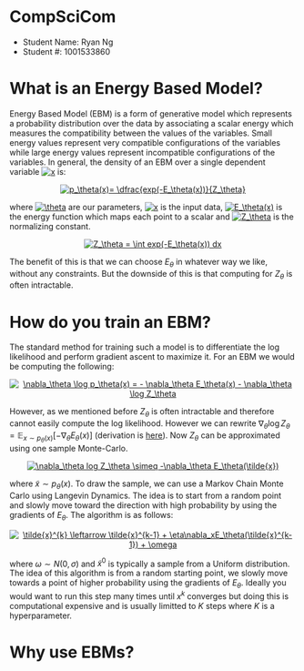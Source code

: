 # CompSciCom
- Student Name: Ryan Ng
- Student #: 1001533860

# What is an Energy Based Model?
Energy Based Model (EBM) is a form of generative model which represents a probability distribution over the data by associating a scalar energy which measures the compatibility between the values of the variables. Small energy values represent very compatible configurations of the variables while large energy values represent incompatible configurations of the variables. In general, the density of an EBM over a single dependent variable <a href="https://www.codecogs.com/eqnedit.php?latex=\inline&space;x" target="_blank"><img src="https://latex.codecogs.com/gif.latex?\inline&space;x" title="x" /></a> is:

<p align="center">
  <a href="https://www.codecogs.com/eqnedit.php?latex=\inline&space;p_\theta(x)=&space;\dfrac{exp(-E_\theta(x))}{Z_\theta}" target="_blank"><img          src="https://latex.codecogs.com/gif.latex?\inline&space;p_\theta(x)=&space;\dfrac{exp(-E_\theta(x))}{Z_\theta}" title="p_\theta(x)= \dfrac{exp(-E_\theta(x))}{Z_\theta}" /></a>
</p>

where <a href="https://www.codecogs.com/eqnedit.php?latex=\inline&space;\theta" target="_blank"><img src="https://latex.codecogs.com/gif.latex?\inline&space;\theta" title="\theta" /></a> are our parameters, <a href="https://www.codecogs.com/eqnedit.php?latex=\inline&space;x" target="_blank"><img src="https://latex.codecogs.com/gif.latex?\inline&space;x" title="x" /></a> is the input data, <a href="https://www.codecogs.com/eqnedit.php?latex=\inline&space;E_\theta(x)" target="_blank"><img src="https://latex.codecogs.com/gif.latex?\inline&space;E_\theta(x)" title="E_\theta(x)" /></a> is the energy function which maps each point to a scalar and <a href="https://www.codecogs.com/eqnedit.php?latex=\inline&space;Z_\theta" target="_blank"><img src="https://latex.codecogs.com/gif.latex?\inline&space;Z_\theta" title="Z_\theta" /></a> is the normalizing constant.

<p align="center">
  <a href="https://www.codecogs.com/eqnedit.php?latex=\inline&space;Z_\theta&space;=&space;\int&space;exp(-E_\theta(x))&space;dx" target="_blank"><img    src="https://latex.codecogs.com/gif.latex?\inline&space;Z_\theta&space;=&space;\int&space;exp(-E_\theta(x))&space;dx" title="Z_\theta = \int exp(-E_\theta(x)) dx" /></a>
</p>

The benefit of this is that we can choose $E_\theta$ in whatever way we like, without any constraints. But the downside of this is that computing for $Z_\theta$ is often intractable.

# How do you train an EBM?
The standard method for training such a model is to differentiate the log likelihood and perform gradient ascent to maximize it. For an EBM we would be computing the following:

<p align="center">
<a href="https://www.codecogs.com/eqnedit.php?latex=\inline&space;\nabla_\theta&space;\log&space;p_\theta(x)&space;=&space;-&space;\nabla_\theta&space;E_\theta(x)&space;-&space;\nabla_\theta&space;\log&space;Z_\theta" target="_blank"><img src="https://latex.codecogs.com/gif.latex?\inline&space;\nabla_\theta&space;\log&space;p_\theta(x)&space;=&space;-&space;\nabla_\theta&space;E_\theta(x)&space;-&space;\nabla_\theta&space;\log&space;Z_\theta" title="\nabla_\theta \log p_\theta(x) = - \nabla_\theta E_\theta(x) - \nabla_\theta \log Z_\theta" /></a>
</p>

However, as we mentioned before $Z_\theta$ is often intractable and therefore cannot easily compute the log likelihood. However we can rewrite $\nabla_\theta \log Z_\theta = \mathbb{E}_{x \sim p_\theta(x)}[-\nabla_\theta E_\theta(x)]$ (derivation is [here](https://arxiv.org/pdf/2101.03288.pdf)). Now $Z_\theta$ can be approximated using one sample Monte-Carlo.

<p align="center">
<a href="https://www.codecogs.com/eqnedit.php?latex=\inline&space;\nabla_\theta&space;log&space;Z_\theta&space;\simeq&space;-\nabla_\theta&space;E_\theta(\tilde{x})" target="_blank"><img src="https://latex.codecogs.com/gif.latex?\inline&space;\nabla_\theta&space;log&space;Z_\theta&space;\simeq&space;-\nabla_\theta&space;E_\theta(\tilde{x})" title="\nabla_\theta log Z_\theta \simeq -\nabla_\theta E_\theta(\tilde{x})" /></a>
</p>

where $\tilde{x} \sim p_\theta(x)$. To draw the sample, we can use a Markov Chain Monte Carlo using Langevin Dynamics. The idea is to start from a random point and slowly move toward the direction with high probability by using the gradients of $E_\theta$. The algorithm is as follows: 

<p align="center">
<a href="https://www.codecogs.com/eqnedit.php?latex=\inline&space;\tilde{x}^{k}&space;\leftarrow&space;\tilde{x}^{k-1}&space;&plus;&space;\eta\nabla_xE_\theta(\tilde{x}^{k-1})&space;&plus;&space;\omega" target="_blank"><img src="https://latex.codecogs.com/gif.latex?\inline&space;\tilde{x}^{k}&space;\leftarrow&space;\tilde{x}^{k-1}&space;&plus;&space;\eta\nabla_xE_\theta(\tilde{x}^{k-1})&space;&plus;&space;\omega" title="\tilde{x}^{k} \leftarrow \tilde{x}^{k-1} + \eta\nabla_xE_\theta(\tilde{x}^{k-1}) + \omega" /></a>
</p>

where $\omega \sim N(0, \sigma)$ and $\tilde{x}^0$ is typically a sample from a Uniform distribution. The idea of this algorithm is from a random starting point, we slowly move towards a point of higher probability using the gradients of $E_\theta$. Ideally you would want to run this step many times until $x^k$ converges but doing this is computational expensive and is usually limitted to $K$ steps where $K$ is a hyperparameter.

# Why use EBMs?
